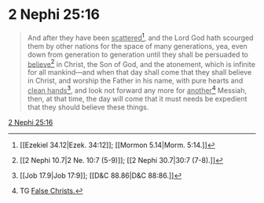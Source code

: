 # 2 Nephi 25:16

> And after they have been <u>scattered</u>[^a], and the Lord God hath scourged them by other nations for the space of many generations, yea, even down from generation to generation until they shall be persuaded to <u>believe</u>[^b] in Christ, the Son of God, and the atonement, which is infinite for all mankind—and when that day shall come that they shall believe in Christ, and worship the Father in his name, with pure hearts and <u>clean hands</u>[^c], and look not forward any more for <u>another</u>[^d] Messiah, then, at that time, the day will come that it must needs be expedient that they should believe these things.

[2 Nephi 25:16](https://www.churchofjesuschrist.org/study/scriptures/bofm/2-ne/25?lang=eng&id=p16#p16)


[^a]: [[Ezekiel 34.12|Ezek. 34:12]]; [[Mormon 5.14|Morm. 5:14.]]
[^b]: [[2 Nephi 10.7|2 Ne. 10:7 (5-9)]]; [[2 Nephi 30.7|30:7 (7-8).]]
[^c]: [[Job 17.9|Job 17:9]]; [[D&C 88.86|D&C 88:86.]]
[^d]: TG [False Christs.](https://www.churchofjesuschrist.org/study/scriptures/tg/false-christs?lang=eng)
